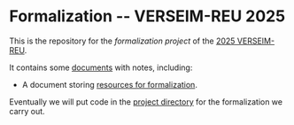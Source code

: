# Formalization -- VERSEIM-REU 2025

This is the repository for the *formalization project* of the [2025
VERSEIM-REU](https://sites.tufts.edu/verseimreu/).

It contains some [documents](/documents/) with notes, including:

- A document storing [resources for
  formalization](/documents/resources.md).

Eventually we will put code in the [project
directory](VERSEIM2025) for the formalization we carry out.
